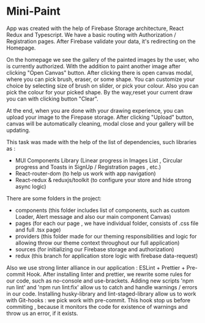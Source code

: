 # Mini-Paint

App was created with the help of Firebase Storage architecture, React Redux and Typescript.
We have a basic routing with Authorization  / Registration pages.
After Firebase validate your data,  it's redirecting on the Homepage.

On the homepage we see the gallery of the painted images by the user, who is currently authorized.
With the addition to paint another image after clicking "Open Canvas" button.
After clicking there is open canvas modal, where you can pick brush, eraser, or some shape.
You can customize your choice by selecting size of brush on slider, or pick your colour.
Also you can pick the colour for your picked shape.
By the way,reset your current draw you can with clicking button "Clear".

At the end, when you are done with your drawing experience, you can upload your image to the Firepase storage.
After clicking "Upload" button, canvas will be automatically cleaning, modal close and your gallery will be updating.

This task was made with the help of the list of dependencies, such libraries as :
- MUI Components Library (Linear progress in Images List , Circular progress and Toasts in SignUp / Registration pages , etc.)
- React-router-dom (to help us work with app navigation)
- React-redux & reduxjs/toolkit (to configure your store and hide strong async logic)

There are some folders in the project:
- components (this folder includes list of components, such as custom Loader, Alert message and also our main component Canvas)
- pages (for each our page , we have individual folder, consists of .css file and full .tsx page)
- providers (this folder made for our theming responsibilities and logic for allowing throw our theme context throughout our full application)
- sources (for initializing our Firebase storage and authorization)
- redux (this branch for application store logic with firebase data-request)

Also we use strong linter alliance in our application : ESLint + Prettier + Pre-commit Hook.
After installing linter and prettier, we rewrite some rules for our code, such as no-console and use-brackets.
Adding new scripts 'npm run lint' and 'npm run lint:fix' allow us to catch and handle warnings / errors in our code.
Installing husky-library and lint-staged-library allow us to work with Git-hooks : we pick work with pre-commit.
This hook stop us before commiting , because it monitors the code for existence of warnings and throw us an error, if it exists.
